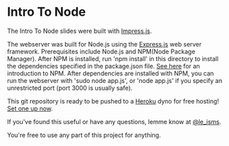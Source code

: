 Intro To Node
============

The Intro To Node slides were built with [Impress.js](https://github.com/bartaz/impress.js/).

The webserver was built for Node.js using the [Express.js](http://expressjs.com/) web server framework.
Prerequisites include Node.js and NPM(Node Package Manager). After NPM is installed, run 'npm install' in this directory to install the dependencies specified in the package.json file.
[See here](http://howtonode.org/introduction-to-npm) for an introduction to NPM.
After dependencies are installed with NPM, you can run the webserver with 'sudo node app.js', or 'node app.js' if you specify an unrestricted port (port 3000 is usually safe).

This git repository is ready to be pushed to a [Heroku](http://heroku.com) dyno for free hosting! [Set one up now](https://devcenter.heroku.com/articles/nodejs).

If you've found this useful or have any questions, lemme know at [@le\_isms](http://twitter.com/le_isms).

You're free to use any part of this project for anything.
